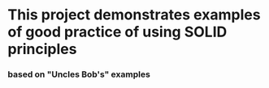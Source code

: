 # This project demonstrates examples of good practice of using **SOLID** principles #
### based on "Uncles Bob's" examples ###